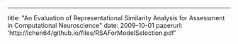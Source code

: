 ---
title: "An Evaluation of Representational Similarity Analysis for Assessment in Computational Neuroscience"
date: 2009-10-01
paperurl: 'http://lchen64/github.io/files/RSAForModelSelection.pdf'
